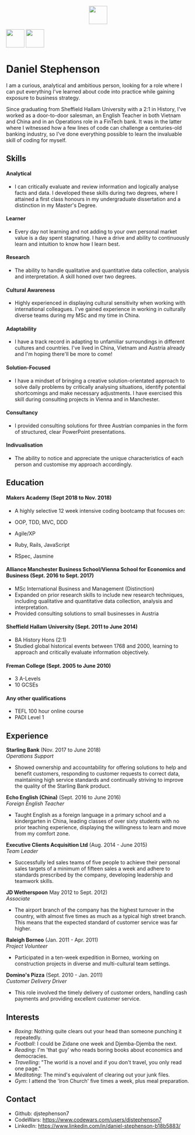 
<p align="center">
  <a href="https://www.linkedin.com/in/daniel-stephenson-b18b5883">
    <img src="https://upload.wikimedia.org/wikipedia/commons/c/ca/LinkedIn_logo_initials.png" width="50" height="50">
  </a>
</p>

[<img src="https://upload.wikimedia.org/wikipedia/commons/c/ca/LinkedIn_logo_initials.png" width="50" height="50">](https://www.linkedin.com/in/daniel-stephenson-b18b5883/) [<img src="wikipedia/commons/thumb/e/ec/Medium_logo_Monogram.svg/2000px-Medium_logo_Monogram.svg.png" width="50" height="50">](https://medium.com/@danieljames_41575)


# Daniel Stephenson

I am a curious, analytical and ambitious person, looking for a role where I can put everything I've learned about code into practice while gaining exposure to business strategy.

Since graduating from Sheffield Hallam University with a 2:1 in History, I've worked as a door-to-door salesman, an English Teacher in both Vietnam and China and in an Operations role in a FinTech bank. It was in the latter where I witnessed how a few lines of code can challenge a centuries-old banking industry, so I've done everything possible to learn the invaluable skill of coding for myself.

## Skills

#### Analytical
- I can critically evaluate and review information and logically analyse facts and data. I developed these skills during two degrees, where I attained a first class honours in my undergraduate dissertation and a distinction in my Master's Degree.
#### Learner
- Every day not learning and not adding to your own personal market value is a day spent stagnating. I have a drive and ability to continuously learn and intuition to know how I learn best.
#### Research
- The ability to handle qualitative and quantitative data collection, analysis and interpretation. A skill honed over two degrees.
#### Cultural Awareness
- Highly experienced in displaying cultural sensitivity when working with international colleagues. I've gained experience in working in culturally diverse teams during my MSc and my time in China.
#### Adaptability
- I have a track record in adapting to unfamiliar surroundings in different cultures and countries. I've lived in China, Vietnam and Austria already and I'm hoping there'll be more to come!
#### Solution-Focused
- I have a mindset of bringing a creative solution-orientated approach to solve daily problems by critically analysing situations, identify potential shortcomings and make necessary adjustments. I have exercised this skill during consulting projects in Vienna and in Manchester.
#### Consultancy
- I provided consulting solutions for three Austrian companies in the form of structured, clear PowerPoint presentations.
#### Indivualisation
- The ability to notice and appreciate the unique characteristics of each person and customise my approach accordingly.


## Education

#### Makers Academy (Sept 2018 to Nov. 2018)

- A highly selective 12 week intensive coding bootcamp that focuses on:

- OOP, TDD, MVC, DDD
- Agile/XP
- Ruby, Rails, JavaScript
- RSpec, Jasmine

#### Alliance Manchester Business School/Vienna School for Economics and Business (Sept. 2016 to Sept. 2017)

- MSc International Business and Management (Distinction)
- Expanded on prior research skills to include new research techniques, including qualitative and quantitative data collection, analysis and interpretation.
- Provided consulting solutions to small businesses in Austria

#### Sheffield Hallam University (Sept. 2011 to June 2014)
- BA History Hons (2:1)
- Studied global historical events between 1768 and 2000, learning to approach and critically evaluate information objectively.

#### Freman College (Sept. 2005 to June 2010)
- 3 A-Levels
- 10 GCSEs

#### Any other qualifications
- TEFL 100 hour online course
- PADI Level 1

## Experience

**Starling Bank** (Nov. 2017 to June 2018)    
*Operations Support*
- Showed ownership and accountability for offering solutions to help and benefit customers, responding to customer requests to correct data, maintaining high service standards and continually striving to improve the quality of the Starling Bank product.

**Echo English (China)** (Sept. 2016 to June 2016)   
*Foreign English Teacher*
- Taught English as a foreign language in a primary school and a kindergarten in China, leading classes of over sixty students with no prior teaching experience, displaying the willingness to learn and move from my comfort zone.

**Executive Clients Acquisition Ltd** (Aug. 2014 - June 2015)    
*Team Leader*
- Successfully led sales teams of five people to achieve their personal sales targets of a minimum of fifteen sales a week and adhere to standards prescribed by the company, developing leadership and teamwork skills.

**JD Wetherspoon** May 2012 to Sept. 2012)   
*Associate*
- The airport branch of the company has the highest turnover in the country, with almost five times as much as a typical high street branch. This means that the expected standard of customer service was far higher.

**Raleigh Borneo** (Jan. 2011 - Apr. 2011)    
*Project Volunteer*
- Participated in a ten-week expedition in Borneo, working on construction projects in diverse and multi-cultural team settings.

**Domino's Pizza** (Sept. 2010 - Jan. 2011)   
*Customer Delivery Driver*
- This role involved the timely delivery of customer orders, handling cash payments and providing excellent customer service.

## Interests

- *Boxing*: Nothing quite clears out your head than someone punching it repeatedly.
- *Football*: I could be Zidane one week and Djemba-Djemba the next.
- *Reading*: I'm 'that guy' who reads boring books about economics and democracies.
- *Travelling*: "The world is a novel and if you don't travel, you only read one page."
- *Meditating*: The mind's equivalent of clearing out your junk files.
- *Gym*: I attend the 'Iron Church' five times a week, plus meal preparation.

## Contact

- Github: djstephenson7
- CodeWars: https://www.codewars.com/users/djstephenson7
- LinkedIn: https://www.linkedin.com/in/daniel-stephenson-b18b5883/
